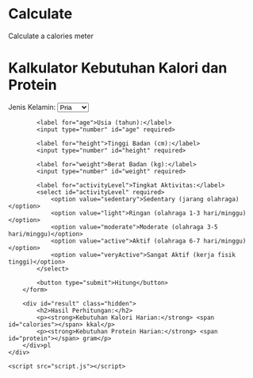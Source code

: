 # Calculate
Calculate a calories meter
<!DOCTYPE html>
<html lang="id">
<head>
    <meta charset="UTF-8">
    <meta name="viewport" content="width=device-width, initial-scale=1.0">
    <title>Kalkulator Kebutuhan Kalori dan Protein</title>
    <link rel="stylesheet" href="style.css">
</head>
<body>
    <div class="container">
        <h1>Kalkulator Kebutuhan Kalori dan Protein</h1>
        <form id="calorieForm">
            <label for="gender">Jenis Kelamin:</label>
            <select id="gender" required>
                <option value="male">Pria</option>
                <option value="female">Wanita</option>
            </select>

            <label for="age">Usia (tahun):</label>
            <input type="number" id="age" required>

            <label for="height">Tinggi Badan (cm):</label>
            <input type="number" id="height" required>

            <label for="weight">Berat Badan (kg):</label>
            <input type="number" id="weight" required>

            <label for="activityLevel">Tingkat Aktivitas:</label>
            <select id="activityLevel" required>
                <option value="sedentary">Sedentary (jarang olahraga)</option>
                <option value="light">Ringan (olahraga 1-3 hari/minggu)</option>
                <option value="moderate">Moderate (olahraga 3-5 hari/minggu)</option>
                <option value="active">Aktif (olahraga 6-7 hari/minggu)</option>
                <option value="veryActive">Sangat Aktif (kerja fisik tinggi)</option>
            </select>

            <button type="submit">Hitung</button>
        </form>

        <div id="result" class="hidden">
            <h2>Hasil Perhitungan:</h2>
            <p><strong>Kebutuhan Kalori Harian:</strong> <span id="calories"></span> kkal</p>
            <p><strong>Kebutuhan Protein Harian:</strong> <span id="protein"></span> gram</p>
        </div>pl
    </div>

    <script src="script.js"></script>
</body>
</html>

